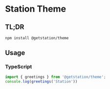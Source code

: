 # Station Theme

## TL;DR

```
npm install @getstation/theme
```

## Usage

### TypeScript
```typescript
import { greetings } from '@getstation/theme';
console.log(greetings('Station'))
```